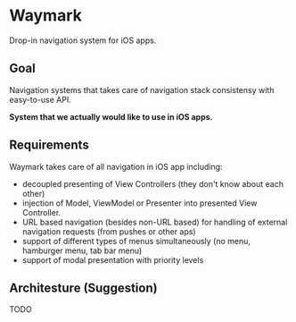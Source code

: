 # Waymark
Drop-in navigation system for iOS apps.

## Goal
Navigation systems that takes care of navigation stack consistensy with easy-to-use API. 

**System that we actually would like to use in iOS apps.**

## Requirements
Waymark takes care of all navigation in iOS app including:
* decoupled presenting of View Controllers (they don't know about each other)
* injection of Model, ViewModel or Presenter into presented View Controller.
* URL based navigation (besides non-URL based) for handling of external navigation requests (from pushes or other aps)
* support of different types of menus simultaneously (no menu, hamburger menu, tab bar menu)
* support of modal presentation with priority levels


## Architesture (Suggestion)
TODO
